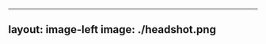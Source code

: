  ---
layout: image-left
image: ./headshot.png
---

<div class='flex items-center h-full'>
  <div class="grid grid-cols-2 gap-4">
    <card title='Developer Advocate' imagePath='jbLogo.png' imageAlt='JetBrains Logo'></card>
    <card title='Core Team Member' imagePath='rxLogo.png' imageAlt='RxJS Logo'></card>
    <card title='GDE' imagePath='angularLogo.png' imageAlt='Angular Logo'></card>
    <card title='Host' imagePath='podcastLogo.png' imageAlt='Angular Plus Show Podcast Logo'></card>
  </div>
</div>
